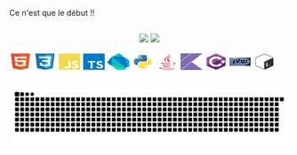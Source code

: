 Ce n'est que le début !!

##

<div align="center">
  <img height="180em" src="https://github-readme-stats.vercel.app/api?username=kevindavidlgirs&show_icons=true&theme=dracula&include_all_commits=true&count_private=true"/>
  <img height="180em" src="https://github-readme-stats.vercel.app/api/top-langs/?username=kevindavidlgirs&layout=compact&langs_count=7&theme=radical"/>
</div>
<div style="display: inline_block"><br>
  <img align="center" alt="Kev-HTML" height="30" width="40" src="https://raw.githubusercontent.com/devicons/devicon/master/icons/html5/html5-original.svg">
  <img align="center" alt="Kev-CSS" height="30" width="40" src="https://raw.githubusercontent.com/devicons/devicon/master/icons/css3/css3-original.svg">
  <img align="center" alt="Kev-Js" height="30" width="40" src="https://raw.githubusercontent.com/devicons/devicon/master/icons/javascript/javascript-plain.svg">
  <img align="center" alt="Kev-Ts" height="30" width="40" src="https://raw.githubusercontent.com/devicons/devicon/master/icons/typescript/typescript-plain.svg">
   <img align="center" alt="Kev-Csharp" height="30" width="40" src="https://raw.githubusercontent.com/devicons/devicon/master/icons/dart/dart-original.svg">
  <img align="center" alt="Kev-Python" height="30" width="40" src="https://raw.githubusercontent.com/devicons/devicon/master/icons/python/python-original.svg">
  <img align="center" alt="Kev-Kotlin" height="30" width="40" src="https://raw.githubusercontent.com/devicons/devicon/master/icons/java/java-plain.svg">
  <img align="center" alt="Kev-Kotlin" height="30" width="40" src="https://raw.githubusercontent.com/devicons/devicon/master/icons/kotlin/kotlin-plain.svg">
  <img align="center" alt="Kev-Csharp" height="30" width="40" src="https://raw.githubusercontent.com/devicons/devicon/master/icons/csharp/csharp-original.svg">
  <img align="center" alt="Kev-Csharp" height="30" width="40" src="https://raw.githubusercontent.com/devicons/devicon/master/icons/php/php-original.svg">
  <img align="center" alt="Kev-Csharp" height="30" width="40" src="https://raw.githubusercontent.com/devicons/devicon/master/icons/bash/bash-original.svg">
</div>
  
## 
  
<div> 

  ![github contribution grid snake animation](https://github.com/kevindavidlgirs/kevindavidlgirs/blob/output/github-contribution-grid-snake-dark.svg#gh-dark-mode-only)
  
</div>

